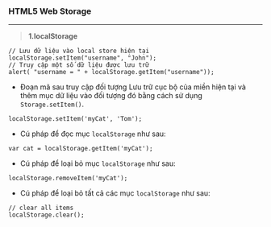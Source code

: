 ### HTML5 Web Storage
---
> **1.localStorage**

```javascripts
// Lưu dữ liệu vào local store hiện tại
localStorage.setItem("username", "John");
// Truy cập một số dữ liệu được lưu trữ
alert( "username = " + localStorage.getItem("username"));
```

- Đoạn mã sau truy cập đối tượng Lưu trữ cục bộ của miền hiện tại và thêm mục dữ liệu vào đối tượng đó bằng cách sử dụng ```Storage.setItem()```.

```javascripts
localStorage.setItem('myCat', 'Tom');
```

- Cú pháp để đọc mục ```localStorage``` như sau:

```javascripts
var cat = localStorage.getItem('myCat');
```

- Cú pháp để loại bỏ mục ```localStorage``` như sau:

```javascripts
localStorage.removeItem('myCat');
```

- Cú pháp để loại bỏ tất cả các mục ```localStorage``` như sau:

```javascripts
// clear all items
localStorage.clear();
```
